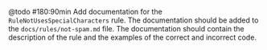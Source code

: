 @todo #180:90min Add documentation for the `RuleNotUsesSpecialCharacters` rule. 
 The documentation should be added to the `docs/rules/not-spam.md` file. 
 The documentation should contain the description of the rule and the 
 examples of the correct and incorrect code.
